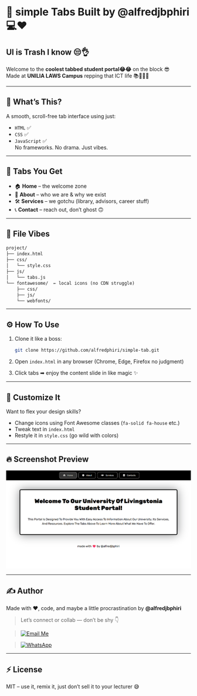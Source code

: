 
# 🚀 simple Tabs Built by @alfredjbphiri 💻❤️

## UI is Trash I know 😒👌

Welcome to the **coolest tabbed student portal😂😂** on the block 😎  
Made at **UNILIA LAWS Campus**  repping that ICT life 📚👨🏽‍💻

---

## 📌 What’s This?

A smooth, scroll-free tab interface using just:
- `HTML` ✅
- `CSS` ✅
- `JavaScript` ✅  
No frameworks. No drama. Just vibes.

---

## 🧠 Tabs You Get

- 🏠 **Home** – the welcome zone  
- 📖 **About** – who we are & why we exist  
- 🛠️ **Services** – we gotchu (library, advisors, career stuff)  
- 📞 **Contact** – reach out, don’t ghost 🙃

---

## 🧱 File Vibes

```
project/
├── index.html
├── css/
│   └── style.css
├── js/
│   └── tabs.js
└── fontawesome/  ← local icons (no CDN struggle)
    ├── css/
    ├── js/
    └── webfonts/
```

---

## ⚙️ How To Use

1. Clone it like a boss:
   ```bash
   git clone https://github.com/alfredphiri/simple-tab.git
   ```
2. Open `index.html` in any browser (Chrome, Edge, Firefox no judgment)

3. Click tabs ➡ enjoy the content slide in like magic ✨

---

## 🎨 Customize It

Want to flex your design skills?

- Change icons using Font Awesome classes (`fa-solid fa-house` etc.)
- Tweak text in `index.html`
- Restyle it in `style.css` (go wild with colors)

---

## 🔥 Screenshot Preview

![Homepage Screenshot](screenshot.png)

---

## ✍️ Author

Made with ❤️, code, and maybe a little procrastination by **@alfredjbphiri**


> Let’s connect or collab — don’t be shy 👇

> [![Email Me](https://img.shields.io/badge/Email-ict--01--09--23@unilia.ac.mw-blue?style=for-the-badge&logo=gmail&logoColor=white)](mailto:ict-01-09-23@unilia.ac.mw)

> [![WhatsApp](https://img.shields.io/badge/Chat%20on%20WhatsApp-25D366?style=for-the-badge&logo=whatsapp&logoColor=white)](https://wa.me/265888057086)


---

## ⚡ License

MIT – use it, remix it, just don’t sell it to your lecturer 😅
